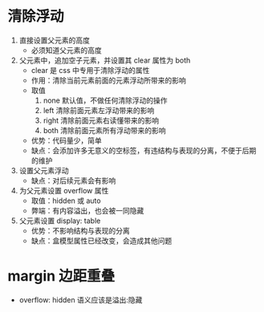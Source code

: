 # 清除浮动
1. 直接设置父元素的高度
    * 必须知道父元素的高度
2. 父元素中，追加空子元素，并设置其 clear 属性为 both
    * clear 是 css 中专用于清除浮动的属性
    * 作用：清除当前元素前面的元素浮动所带来的影响
    * 取值
        1. none 默认值，不做任何清除浮动的操作
        2. left 清除前面元素左浮动带来的影响
        3. right 清除前面元素右读懂带来的影响
        4. both 清除前面元素所有浮动带来的影响
    * 优势：代码量少，简单
    * 缺点：会添加许多无意义的空标签，有违结构与表现的分离，不便于后期的维护
3. 设置父元素浮动
    * 缺点：对后续元素会有影响
4. 为父元素设置 overflow 属性
    * 取值：hidden 或 auto
    * 弊端：有内容溢出，也会被一同隐藏
5. 父元素设置 display: table
    * 优势：不影响结构与表现的分离
    * 缺点：盒模型属性已经改变，会造成其他问题

# margin 边距重叠
* overflow: hidden 语义应该是溢出:隐藏